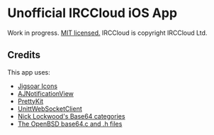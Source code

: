 # Unofficial IRCCloud iOS App
Work in progress. [MIT licensed.](http://adam.mit-license.org) IRCCloud is copyright IRCCloud Ltd.

## Credits
This app uses:
* [Jigsoar Icons](http://www.jigsoaricons.com)
* [AJNotificationView](https://github.com/ajerez/AJNotificationView)
* [PrettyKit](https://github.com/vicpenap/PrettyKit)
* [UnittWebSocketClient](http://code.google.com/p/unitt/wiki/UnittWebSocketClient)
* [Nick Lockwood's Base64 categories](https://github.com/nicklockwood/Base64)
* [The OpenBSD base64.c and .h files](http://www.opensource.apple.com/source/OpenSSH/OpenSSH-175/openssh/openbsd-compat)
